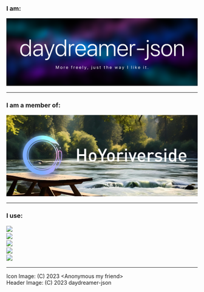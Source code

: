 <h3 align="left">I am:</h3>

![Header Image](https://raw.githubusercontent.com/daydreamer-json/daydreamer-json/main/img/pre1_v2_dayd.png)

---

<h3 align="left">I am a member of:</h3>

![HYriverside Banner Image](https://raw.githubusercontent.com/daydreamer-json/daydreamer-json/main/img/hyriverside/hyriverside_2600px_croppedCinema.webp)

---

<h3 align="left">I use:</h3>
<p align="left">
  <img src="https://skillicons.dev/icons?i=js,ts,css,html,svg,rust,py,cs,cpp,react,md,bash,regex"><br>
  <img src="https://skillicons.dev/icons?i=nodejs,npm,nginx,discordjs,selenium,express,bootstrap,tailwind,sqlite,postgres,mongodb"><br>
  <img src="https://skillicons.dev/icons?i=unity,unreal,blender,ae,pr,ps,ableton"><br>
  <img src="https://skillicons.dev/icons?i=androidstudio,cloudflare,notion,postman"><br>
  <img src="https://skillicons.dev/icons?i=vscode,visualstudio,vim,windows,ubuntu,linux">
</p>

---

Icon Image: (C) 2023 \<Anonymous my friend\><br>
Header Image: (C) 2023 daydreamer-json

